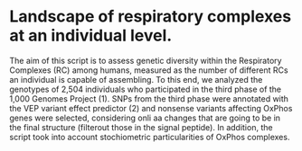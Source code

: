 # Landscape of respiratory complexes at an individual level.

The aim of this script is to assess genetic diversity within the Respiratory Complexes (RC) among humans, measured as the number of different RCs an individual is capable of assembling. To this end, we analyzed the genotypes of 2,504 individuals who participated in the third phase of the 1,000 Genomes Project (1). SNPs from the third phase were annotated with the VEP variant effect predictor (2) and nonsense variants affecting OxPhos genes were selected, considering onli aa changes that are going to be in the final structure (filterout those in the signal peptide). In addition, the script took into account stochiometric particularities of OxPhos complexes.
